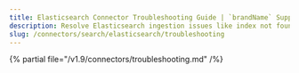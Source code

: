```yaml
---
title: Elasticsearch Connector Troubleshooting Guide | `brandName` Support
description: Resolve Elasticsearch ingestion issues like index not found, mapping mismatches, or API call failures.
slug: /connectors/search/elasticsearch/troubleshooting
---
```


{% partial file="/v1.9/connectors/troubleshooting.md" /%}
